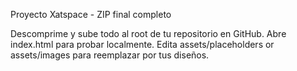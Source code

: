 
Proyecto Xatspace - ZIP final completo

Descomprime y sube todo al root de tu repositorio en GitHub.
Abre index.html para probar localmente.
Edita assets/placeholders or assets/images para reemplazar por tus diseños.
